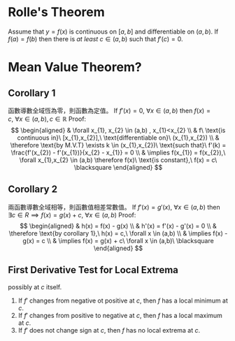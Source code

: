 # Rolle's Theorem
Assume that $y = f(x)$ is continuous on $[a,b]$ and differentiable on $(a,b)$.
If $f(a) = f(b)$ then there is *at least* $c \in (a,b)$ such that $f'(c) = 0$.

# Mean Value Theorem?
## Corollary 1
函數導數全域恆為零，則函數為定值。
If $f'(x) = 0$, $\forall x \in (a,b)$ then $f(x) = c,\ \forall x \in (a,b), c \in \mathbb{R}$
Proof:
$$
\begin{aligned}
 & \forall x_{1}, x_{2} \in (a,b) , x_{1}<x_{2} \\
 & f\ \text{is continuous in}\ [x_{1},x_{2}],\ \text{differentiable on}\ (x_{1},x_{2}) \\
 & \therefore \text{by M.V.T} \exists k \in (x_{1},x_{2})\ \text{such that}\ f'(k) = \frac{f'(x_{2}) - f'(x_{1})}{x_{2} - x_{1}} = 0 \\
 & \implies f(x_{1}) = f(x_{2}),\ \forall x_{1},x_{2} \in (a,b) \therefore f(x)\ \text{is constant},\ f(x) = c\ \blacksquare
\end{aligned}
$$

## Corollary 2
兩函數導數全域相等，則函數值相差常數值。
If $f'(x) = g'(x)$, $\forall x \in (a,b)$ 
then $\exists c \in R \implies f(x) = g(x) + c,\ \forall x \in (a,b)$
Proof:
$$
\begin{aligned}
 & h(x) = f(x) - g(x) \\
 & h'(x) = f'(x) - g'(x) = 0 \\
 & \therefore \text{by corollary 1},\  h(x) = c,\ \forall x \in (a,b) \\
 &  \implies f(x) - g(x) = c \\
 & \implies f(x) = g(x) + c\ \forall x \in (a,b)\ \blacksquare
\end{aligned}
$$

## First Derivative Test for Local Extrema
possibly at $c$ itself.
1. If $f'$ changes from negative ot positive at $c$, then $f$ has a local minimum at $c$.
2. If $f'$ changes from positive to negative at $c$, then $f$ has a local maximum at $c$.
3. If $f'$ does not change sign at $c$, then $f$ has no local extrema at $c$.